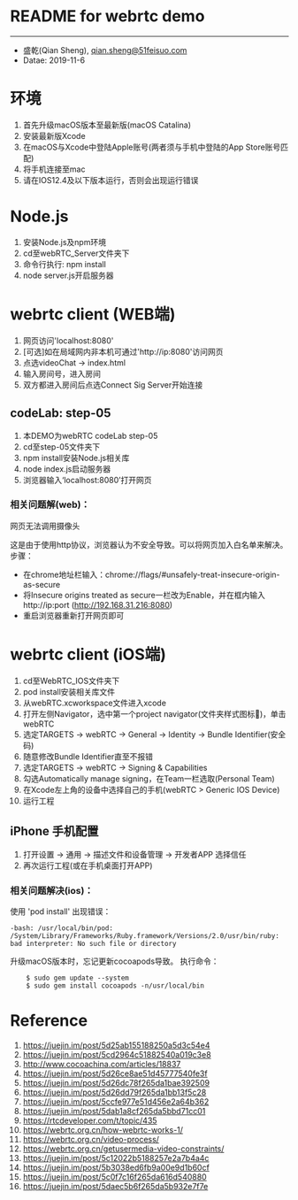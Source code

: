 # README for webrtc demo
---------------------------------------------------
- 盛乾(Qian Sheng), qian.sheng@51feisuo.com
- Datae: 2019-11-6

# 环境
1. 首先升级macOS版本至最新版(macOS Catalina)
2. 安装最新版Xcode
3. 在macOS与Xcode中登陆Apple账号(两者须与手机中登陆的App Store账号匹配)
4. 将手机连接至mac
5. 请在IOS12.4及以下版本运行，否则会出现运行错误



# Node.js
1. 安装Node.js及npm环境
2. cd至webRTC_Server文件夹下
3. 命令行执行: npm install
4. node server.js开启服务器



# webrtc client (WEB端)
1. 网页访问'localhost:8080'
2. [可选]如在局域网内非本机可通过'http://ip:8080'访问网页
3. 点选videoChat -> index.html
4. 输入房间号，进入房间
5. 双方都进入房间后点选Connect Sig Server开始连接


## codeLab: step-05
1. 本DEMO为webRTC codeLab step-05
2. cd至step-05文件夹下
3. npm install安装Node.js相关库
4. node index.js启动服务器
5. 浏览器输入‘localhost:8080’打开网页

### 相关问题解(web)：
网页无法调用摄像头

这是由于使用http协议，浏览器认为不安全导致。可以将网页加入白名单来解决。
步骤：
- 在chrome地址栏输入：chrome://flags/#unsafely-treat-insecure-origin-as-secure
- 将Insecure origins treated as secure一栏改为Enable，并在框内输入http://ip:port (http://192.168.31.216:8080)
- 重启浏览器重新打开网页即可



# webrtc client (iOS端)
1. cd至WebRTC_IOS文件夹下
2. pod install安装相关库文件
3. 从webRTC.xcworkspace文件进入xcode
4. 打开左侧Navigator，选中第一个project navigator(文件夹样式图标📁)，单击webRTC
5. 选定TARGETS -> webRTC -> General -> Identity -> Bundle Identifier(安全码)
6. 随意修改Bundle Identifier直至不报错
7. 选定TARGETS -> webRTC -> Signing & Capabilities
8. 勾选Automatically manage signing，在Team一栏选取(Personal Team)
9. 在Xcode左上角的设备中选择自己的手机(webRTC > Generic IOS Device)
10. 运行工程

## iPhone 手机配置
1. 打开设置 -> 通用 -> 描述文件和设备管理 -> 开发者APP 选择信任
2. 再次运行工程(或在手机桌面打开APP)

### 相关问题解决(ios)：
使用 'pod install' 出现错误：
```
-bash: /usr/local/bin/pod: /System/Library/Frameworks/Ruby.framework/Versions/2.0/usr/bin/ruby: bad interpreter: No such file or directory
```

升级macOS版本时，忘记更新cocoapods导致。
执行命令：
```
    $ sudo gem update --system
    $ sudo gem install cocoapods -n/usr/local/bin
```



# Reference
1. https://juejin.im/post/5d25ab155188250a5d3c54e4
2. https://juejin.im/post/5cd2964c51882540a019c3e8
3. http://www.cocoachina.com/articles/18837
4. https://juejin.im/post/5d26ce8ae51d45777540fe3f
5. https://juejin.im/post/5d26dc78f265da1bae392509
6. https://juejin.im/post/5d26dd79f265da1bb13f5c28
7. https://juejin.im/post/5ccfe977e51d456e2a64b362
8. https://juejin.im/post/5dab1a8cf265da5bbd71cc01
9. https://rtcdeveloper.com/t/topic/435
10. https://webrtc.org.cn/how-webrtc-works-1/
11. https://webrtc.org.cn/video-process/
12. https://webrtc.org.cn/getusermedia-video-constraints/
13. https://juejin.im/post/5c12022b5188257e2a7b4a4c
14. https://juejin.im/post/5b3038ed6fb9a00e9d1b60cf
15. https://juejin.im/post/5c0f7c16f265da616d540880
16. https://juejin.im/post/5daec5b6f265da5b932e7f7e
